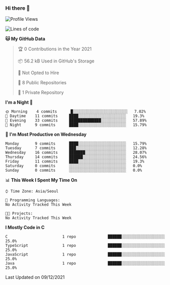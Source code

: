 

### Hi there 👋

<!--
**anf36/anf36** is a ✨ _special_ ✨ repository because its `README.md` (this file) appears on your GitHub profile.

Here are some ideas to get you started:

- 🔭 I’m currently working on ...
- 🌱 I’m currently learning ...
- 👯 I’m looking to collaborate on ...
- 🤔 I’m looking for help with ...
- 💬 Ask me about ...
- 📫 How to reach me: ...
- 😄 Pronouns: ...
- ⚡ Fun fact: ...
-->
<!--START_SECTION:waka-->
![Profile Views](http://img.shields.io/badge/Profile%20Views-0-blue)

![Lines of code](https://img.shields.io/badge/From%20Hello%20World%20I%27ve%20Written-954%20Thousand%20lines%20of%20code-blue)

**🐱 My GitHub Data** 

> 🏆 0 Contributions in the Year 2021
 > 
> 📦 56.2 kB Used in GitHub's Storage 
 > 
> 🚫 Not Opted to Hire
 > 
> 📜 8 Public Repositories 
 > 
> 🔑 1 Private Repository 
 > 
**I'm a Night 🦉** 

```text
🌞 Morning    4 commits      █░░░░░░░░░░░░░░░░░░░░░░░░   7.02% 
🌆 Daytime    11 commits     ████░░░░░░░░░░░░░░░░░░░░░   19.3% 
🌃 Evening    33 commits     ██████████████░░░░░░░░░░░   57.89% 
🌙 Night      9 commits      ████░░░░░░░░░░░░░░░░░░░░░   15.79%

```
📅 **I'm Most Productive on Wednesday** 

```text
Monday       9 commits      ████░░░░░░░░░░░░░░░░░░░░░   15.79% 
Tuesday      7 commits      ███░░░░░░░░░░░░░░░░░░░░░░   12.28% 
Wednesday    16 commits     ███████░░░░░░░░░░░░░░░░░░   28.07% 
Thursday     14 commits     ██████░░░░░░░░░░░░░░░░░░░   24.56% 
Friday       11 commits     ████░░░░░░░░░░░░░░░░░░░░░   19.3% 
Saturday     0 commits      ░░░░░░░░░░░░░░░░░░░░░░░░░   0.0% 
Sunday       0 commits      ░░░░░░░░░░░░░░░░░░░░░░░░░   0.0%

```


📊 **This Week I Spent My Time On** 

```text
⌚︎ Time Zone: Asia/Seoul

💬 Programming Languages: 
No Activity Tracked This Week

🐱‍💻 Projects: 
No Activity Tracked This Week

```

**I Mostly Code in C** 

```text
C                        1 repo              ██████░░░░░░░░░░░░░░░░░░░   25.0% 
TypeScript               1 repo              ██████░░░░░░░░░░░░░░░░░░░   25.0% 
JavaScript               1 repo              ██████░░░░░░░░░░░░░░░░░░░   25.0% 
Java                     1 repo              ██████░░░░░░░░░░░░░░░░░░░   25.0%

```



 Last Updated on 09/12/2021
<!--END_SECTION:waka-->
